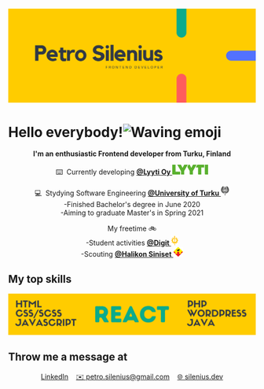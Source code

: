 [![Header-image](./images/README-header.png)](https://www.silenius.dev)

# Hello everybody!<img src="https://cliply.co/wp-content/uploads/2019/06/391906110_WAVING_HAND_400px.gif" alt="Waving emoji" width="50px" />
<p align="center">
 <b>I'm an enthusiastic Frontend developer from Turku, Finland</b>
</p>

<p align="center">
 ⌨️&nbsp;&nbsp;Currently developing <a href="https://www.lyyti.com">
 <b>@Lyyti Oy </b><img src="./images/Lyyti-logo.svg" height="20px" /></a>
</p>

<p align="center">
 💻&nbsp;&nbsp;Stydying Software Engineering
 <a href="https://www.utu.fi/fi/opiskelijaksi/tieto-ja-viestintatekniikka-tekniikan-kandidaatti-ja-diplomi-insinoori-3-v-2-v">
 <b>@University of Turku </b><img src="./images/UniversityOfTurku-logo.png" height="20px" /></a>
 <br/>
  -Finished Bachelor's degree in June 2020
 <br/>
  -Aiming to graduate Master's in Spring 2021
</p>

<p align="center">
 My freetime 🚲
 <br/>
  -Student activities <a href="https://www.digit.fi"><b>@Digit </b><img src="./images/Digit-logo.png" alt="Digit logo" height="20px"></a>
 <br />
  -Scouting <a href="https://www.halsi.fi"><b>@Halikon Siniset </b><img src="./images/HalikonSiniset-logo.png" alt="Halikon Siniset logo" width="20px" /></a>
</p>

## My top skills
![Tech-skills](./images/Tech-skills.png)

## Throw me a message at
<p align="center">
 <a href="https:/www.linkedin.com/in/petrosilenius">LinkedIn</a>&nbsp;&nbsp;&nbsp;
 <a href="mailto:petro.silenius@gmail.com">✉️ petro.silenius@gmail.com</a>&nbsp;&nbsp;&nbsp;
 <a href="https:/www.silenius.dev">🌐 silenius.dev</a>
</p>
